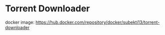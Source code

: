 # Torrent Downloader

docker image:
https://hub.docker.com/repository/docker/subekti13/torrent-downloader